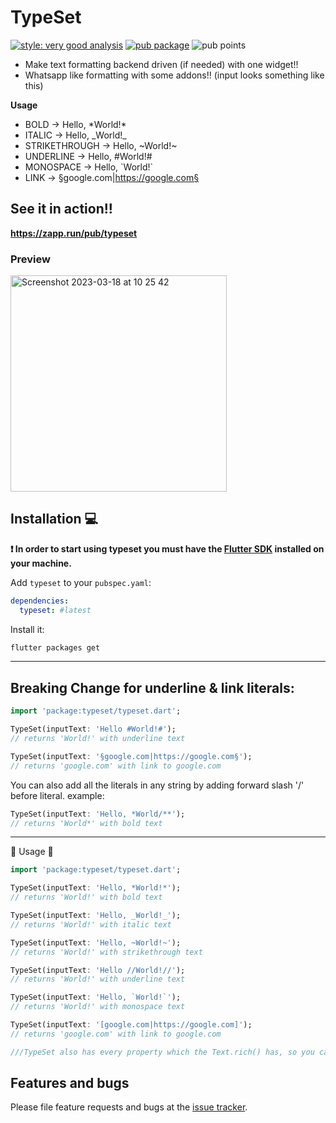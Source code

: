 # TypeSet

[![style: very good analysis][very_good_analysis_badge]][very_good_analysis_link]
[![pub package][pub_badge]][pub_link]
![pub points][pub_points_badge]

- Make text formatting backend driven (if needed) with one widget!!
- Whatsapp like formatting with some addons!!
  (input looks something like this)

**Usage**

- BOLD → Hello, \*World!\*
- ITALIC → Hello, \_World!\_
- STRIKETHROUGH → Hello, \~World!~
- UNDERLINE → Hello, #World!#
- MONOSPACE → Hello, \`World!`
- LINK → §google.com|https://google.com§

## See it in action!!

**https://zapp.run/pub/typeset**

### Preview

<img width="346" alt="Screenshot 2023-03-18 at 10 25 42" src="https://user-images.githubusercontent.com/35066779/226097689-46c42693-3ee7-4ecc-9f4c-ee2d8763d5f6.png">

## Installation 💻

**❗ In order to start using typeset you must have the [Flutter SDK][flutter_install_link] installed on your machine.**

Add `typeset` to your `pubspec.yaml`:

```yaml
dependencies:
  typeset: #latest
```

Install it:

```sh
flutter packages get
```

---

## Breaking Change for underline & link literals:

```dart
import 'package:typeset/typeset.dart';

TypeSet(inputText: 'Hello #World!#');
// returns 'World!' with underline text

TypeSet(inputText: '§google.com|https://google.com§');
// returns 'google.com' with link to google.com
```

You can also add all the literals in any string by adding forward slash '/' before literal.
example:

```dart
TypeSet(inputText: 'Hello, *World/**');
// returns 'World*' with bold text
```

---

🌟 Usage 🌟

```dart
import 'package:typeset/typeset.dart';

TypeSet(inputText: 'Hello, *World!*');
// returns 'World!' with bold text

TypeSet(inputText: 'Hello, _World!_');
// returns 'World!' with italic text

TypeSet(inputText: 'Hello, ~World!~');
// returns 'World!' with strikethrough text

TypeSet(inputText: 'Hello //World!//');
// returns 'World!' with underline text

TypeSet(inputText: 'Hello, `World!`');
// returns 'World!' with monospace text

TypeSet(inputText: '[google.com|https://google.com]');
// returns 'google.com' with link to google.com

///TypeSet also has every property which the Text.rich() has, so you can configure accordingly

```

## Features and bugs

Please file feature requests and bugs at the [issue tracker][tracker].

[flutter_install_link]: https://docs.flutter.dev/get-started/install
[github_actions_link]: https://docs.github.com/en/actions/learn-github-actions
[logo_black]: https://raw.githubusercontent.com/VGVentures/very_good_brand/main/styles/README/vgv_logo_black.png#gh-light-mode-only
[logo_white]: https://raw.githubusercontent.com/VGVentures/very_good_brand/main/styles/README/vgv_logo_white.png#gh-dark-mode-only
[mason_link]: https://github.com/felangel/mason
[very_good_analysis_badge]: https://img.shields.io/badge/style-very_good_analysis-B22C89.svg
[very_good_analysis_link]: https://pub.dev/packages/very_good_analysis
[very_good_cli_link]: https://pub.dev/packages/very_good_cli
[very_good_coverage_link]: https://github.com/marketplace/actions/very-good-coverage
[very_good_ventures_link]: https://verygood.ventures
[very_good_ventures_link_light]: https://verygood.ventures#gh-light-mode-only
[very_good_ventures_link_dark]: https://verygood.ventures#gh-dark-mode-only
[very_good_workflows_link]: https://github.com/VeryGoodOpenSource/very_good_workflows
[tracker]: https://github.com/rohanjsh/typeset/issues
[pub_badge]: https://img.shields.io/pub/v/typeset.svg
[pub_link]: https://pub.dev/packages/typeset
[coverage_badge]: /coverage_badge.svg
[build_badge]: https://img.shields.io/github/workflow/status/rohanjsh/typeset/ci.svg
[pub_points_badge]: https://img.shields.io/pub/points/typeset
